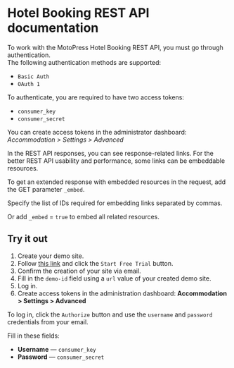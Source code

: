 # Hotel Booking REST API documentation

To work with the MotoPress Hotel Booking REST API, you must go through authentication.\
The following authentication methods are supported:
* `Basic Auth`
* `OAuth 1`

To authenticate, you are required to have two access tokens:
* `consumer_key`
* `consumer_secret`

You can create access tokens in the administrator dashboard:
*Accommodation > Settings > Advanced*

In the REST API responses, you can see response-related links.
For the better REST API usability and performance, some links can be embeddable resources.

To get an extended response with embedded resources in the request, add the GET parameter `_embed`.

Specify the list of IDs required for embedding links separated by commas.

Or add `_embed` = `true` to embed all related resources.

## Try it out

1. Create your demo site.
1. Follow <a href="https://hbdemo.getmotopress.com/" target="_blank">this link</a> and click the `Start Free Trial` button.
1. Confirm the creation of your site via email.
1. Fill in the `demo-id` field using a `url` value of your created demo site.
1. Log in.
1. Create access tokens in the administration dashboard: **Accommodation > Settings > Advanced**

To log in, click the `Authorize` button and use the `username` and `password` credentials from your email.

Fill in these fields:
* **Username** &mdash; `consumer_key`
* **Password** &mdash; `consumer_secret`

